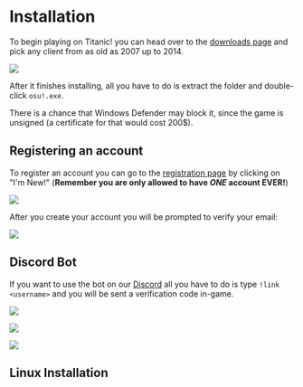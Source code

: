 # Installation

To begin playing on Titanic! you can head over to the [downloads page](https://osu.lekuru.xyz/download/) and pick any client from as old as 2007 up to 2014.

![](https://i.ibb.co/WGqryjw/Screenshot-from-2024-05-27-17-53-40.png)

After it finishes installing, all you have to do is extract the folder and double-click `osu!.exe`.

There is a chance that Windows Defender may block it, since the game is unsigned (a certificate for that would cost 200$).

## Registering an account

To register an account you can go to the [registration page](https://osu.lekuru.xyz/account/register) by clicking on "I'm New!" (**Remember you are only allowed to have *ONE* account EVER!**)

![](https://i.ibb.co/fvdRBrG/Screenshot-from-2024-05-27-18-29-27.png)

After you create your account you will be prompted to verify your email:

![](https://i.ibb.co/rQcgSKH/Screenshot-from-2024-05-27-18-39-41.png)

## Discord Bot

If you want to use the bot on our [Discord](https://discord.gg/3VeNPgDUrK) all you have to do is type `!link <username>` and you will be sent a verification code in-game.

![](https://i.ibb.co/X7C6yJw/Screenshot-from-2024-05-27-19-10-45.png)

![](https://i.ibb.co/YcSjzyS/Screenshot-from-2024-05-27-19-11-33.png)

![](https://i.ibb.co/7SWp07k/Screenshot-from-2024-05-27-19-13-09.png[)

## Linux Installation


